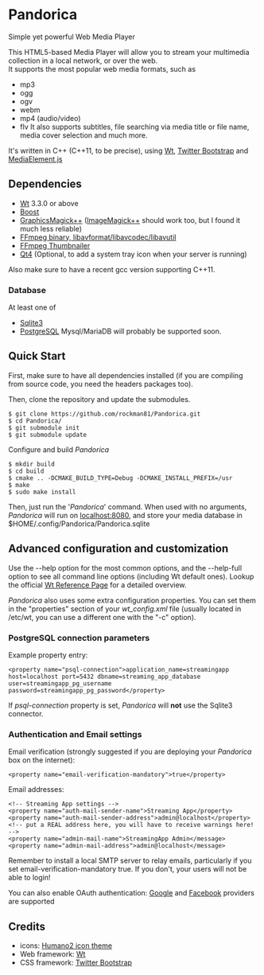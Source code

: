 # Pandorica #
Simple yet powerful Web Media Player

This HTML5-based Media Player will allow you to stream your multimedia collection in a local network, or over the web.  
It supports the most popular web media formats, such as
* mp3
* ogg
* ogv
* webm
* mp4 (audio/video)
* flv
It also supports subtitles, file searching via media title or file name, media cover selection and much more.

It's written in C++ (C++11,  to be precise), using [Wt](http://www.webtoolkit.eu/wt), [Twitter Bootstrap](http://twitter.github.io/bootstrap) and [MediaElement.js](http://mediaelementjs.com/)

## Dependencies ##
* [Wt](http://www.webtoolkit.eu/wt) 3.3.0 or above
* [Boost](http://boost.org)
* [GraphicsMagick++](http://www.graphicsmagick.org/Magick++/) ([ImageMagick++](http://www.imagemagick.org/script/index.php) should work too, but I found it much less reliable)
* [FFmpeg binary,  libavformat/libavcodec/libavutil](http://www.ffmpeg.org)
* [FFmpeg Thumbnailer](https://code.google.com/p/ffmpegthumbnailer/)
* [Qt4](http://qt-project.org/) (Optional, to add a system tray icon when your server is running)

Also make sure to have a recent gcc version supporting C++11.

### Database ###
At least one of
* [Sqlite3](http://www.sqlite.org/)
* [PostgreSQL](http://www.postgresql.org/)
Mysql/MariaDB will probably be supported soon.

## Quick Start ##
First, make sure to have all dependencies installed (if you are compiling from source code, you need the headers packages too). 

Then, clone the repository and update the submodules. 

    $ git clone https://github.com/rockman81/Pandorica.git
    $ cd Pandorica/
    $ git submodule init
    $ git submodule update
    
Configure and build *Pandorica* 

    $ mkdir build
    $ cd build
    $ cmake .. -DCMAKE_BUILD_TYPE=Debug -DCMAKE_INSTALL_PREFIX=/usr
    $ make
    $ sudo make install
    
Then, just run the '*Pandorica*' command. When used with no arguments,  *Pandorica* will run on [localhost:8080](http://localhost:8080), and store your media database in $HOME/.config/Pandorica/Pandorica.sqlite

## Advanced configuration and customization ##
Use the --help option for the most common options,  and the --help-full option to see all command line options (including Wt default ones). 
Lookup the official [Wt Reference Page](http://www.webtoolkit.eu:3080/wt/doc/reference/html/overview.html#wthttpd) for a detailed overview.

*Pandorica* also uses some extra configuration properties. 
You can set them in the "properties" section of your *wt_config.xml* file (usually located in /etc/wt, you can use a different one with the "-c" option).

### PostgreSQL connection parameters ###
Example property entry:

    <property name="psql-connection">application_name=streamingapp host=localhost port=5432 dbname=streaming_app_database user=streamingapp_pg_username password=streamingapp_pg_password</property>
    
If *psql-connection* property is set, *Pandorica* will **not** use the Sqlite3 connector.

### Authentication and Email settings ###

Email verification (strongly suggested if you are deploying your *Pandorica* box on the internet):

    <property name="email-verification-mandatory">true</property>
    
Email addresses:

    <!-- Streaming App settings -->
    <property name="auth-mail-sender-name">Streaming App</property>
    <property name="auth-mail-sender-address">admin@localhost</property>
    <!-- put a REAL address here, you will have to receive warnings here! -->
    <property name="admin-mail-name">StreamingApp Admin</message>
    <property name="admin-mail-address">admin@localhost</message>

Remember to install a local SMTP server to relay emails, particularly if you set email-verification-mandatory true. 
If you don't,  your users will not be able to login!
    
You can also enable OAuth authentication: [Google](http://www.webtoolkit.eu/wt/doc/reference/html/classWt_1_1Auth_1_1GoogleService.html#details) and [Facebook](http://www.webtoolkit.eu/wt/doc/reference/html/classWt_1_1Auth_1_1FacebookService.html#details) providers are supported

## Credits ##
* icons: [Humano2 icon theme](http://schollidesign.deviantart.com/art/Human-O2-Iconset-105344123)
* Web framework: [Wt](http://www.webtoolkit.eu/wt)
* CSS framework: [Twitter Bootstrap](http://twitter.github.io/bootstrap)
